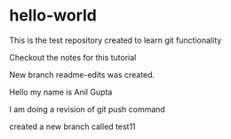 # hello-world
This is the test repository created to learn git functionality

Checkout the notes for this tutorial

New branch readme-edits was created.

Hello my name is Anil Gupta

I am doing a revision of git push command

created a new branch called test11
